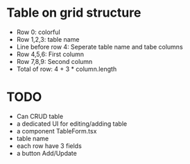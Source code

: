 # Table on grid structure
  - Row 0: colorful
  - Row 1,2,3: table name
  - Line before row 4: Seperate table name and tabe columns
  - Row 4,5,6: First column
  - Row 7,8,9: Second column
  - Total of row: 4 + 3 * column.length

# TODO
  - Can CRUD table
  - a dedicated UI for editing/adding table
  - a component TableForm.tsx
  - table name
  - each row have 3 fields
  - a button Add/Update
